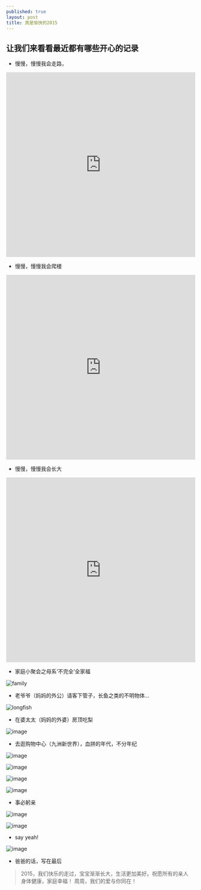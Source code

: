```yaml
---
published: true
layout: post
title: 真是愉快的2015
---
```




## 让我们来看看最近都有哪些开心的记录

- 慢慢，慢慢我会走路，

<iframe height="498" width="510" src="http://player.youku.com/embed/XMTQzNTM2ODg5Mg" frameborder="0" allowfullscreen="1"> </iframe>

- 慢慢，慢慢我会爬楼

<iframe height="498" width="510" src="http://player.youku.com/embed/XMTQzNTM5MzY5Ng" frameborder="0" allowfullscreen="1"> </iframe>

- 慢慢，慢慢我会长大

<iframe height="498" width="510" src="http://player.youku.com/embed/XMTQzNTM5NjkxNg" frameborder="0" allowfullscreen="1"> </iframe>

- 家庭小聚会之母系‘不完全’全家福

![family](https://6d6f-moxigan-1259722256.tcb.qcloud.la/xy/eaa15e5f.jpg)

- 老爷爷（妈妈的外公）请客下管子，长鱼之类的不明物体...

![longfish](https://6d6f-moxigan-1259722256.tcb.qcloud.la/xy/9784260b.jpg)

- 在婆太太（妈妈的外婆）房顶吃梨

![image](https://6d6f-moxigan-1259722256.tcb.qcloud.la/xy/9b393eb2.jpg)

- 去逛购物中心（九洲新世界），血拼的年代，不分年纪

![image](https://6d6f-moxigan-1259722256.tcb.qcloud.la/xy/787c57f9.jpg)

![image](https://6d6f-moxigan-1259722256.tcb.qcloud.la/xy/de41be21.jpg)

![image](https://6d6f-moxigan-1259722256.tcb.qcloud.la/xy/a10caa30.jpg)

![image](https://6d6f-moxigan-1259722256.tcb.qcloud.la/xy/9ebd4f75.jpg)

- 事必躬亲

![image](https://6d6f-moxigan-1259722256.tcb.qcloud.la/xy/af1dd00e.jpg)

![image](https://6d6f-moxigan-1259722256.tcb.qcloud.la/xy/59238114.jpg)

- say yeah!

![image](https://6d6f-moxigan-1259722256.tcb.qcloud.la/xy/f910fe4f.jpg)

- 爸爸的话，写在最后

> 2015，我们快乐的走过，宝宝渐渐长大，生活更加美好。祝愿所有的亲人身体健康，家庭幸福！
> 周周，我们的爱与你同在！
